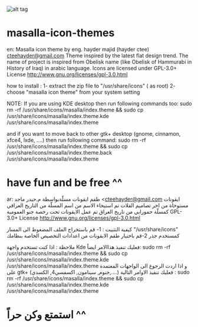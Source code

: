![alt tag](https://github.com/hayderctee/masalla-icon-theme/blob/master/masalla_b.png "Masalla Icon Theme")

masalla-icon-themes
=================
en:
Masalla icon theme by eng. hayder majid (hayder ctee) <cteehayder@gmail.com>
Theme inspired by the latest flat design trend.
The name of project  is inspired from Obelisk name (like Obelisk of Hammurabi in History of Iraq) in arabic language.
Icons are licensed under GPL-3.0+ License <http://www.gnu.org/licenses/gpl-3.0.html> 


how to install :
1- extract the zip file to "/usr/share/icons" ( as root)
2- choose "masalla icon theme" from your system setting

NOTE:  If you are using KDE desktop then run following commands too:
sudo rm -rf /usr/share/icons/masalla/index.theme && sudo cp /usr/share/icons/masalla/index.theme.kde /usr/share/icons/masalla/index.theme

and if you want to move back to other gtk+ desktop (gnome, cinnamon, xfce4, lxde, ....) then run following command:
sudo rm -rf /usr/share/icons/masalla/index.theme && sudo cp /usr/share/icons/masalla/index.theme.back /usr/share/icons/masalla/index.theme

have fun and be free ^^
===============================================================================================================================
ar:
طقم ايقونات مسلّةبواسطة م.حيدر ماجد  <cteehayder@gmail.com
ايقونات مستوحاة من اخر تصاميم الفلات 
تم استيحاء الاسم من اسم المسلّة من التاريخ العراقي كمسلّة حمورابي من تاريخ العراق 
تم عمل الايقونات تحت رخصة جنو العمومية
  GPL-3.0+ License <http://www.gnu.org/licenses/gpl-3.0.html>


كيفية التثبيت :
1- قم باستخراج الملف المضغوط الى المسار "/usr/share/icons" كمستخدم جذر
2-قم باختيار طقم الايقونات من اعدادات التخصيص الخاصة بنظامك 

ملاحظة : اذا كنت تستخدم واجهة Kde فعليك تنفيذ هذاالامر ايضاً:
sudo rm -rf /usr/share/icons/masalla/index.theme && sudo cp /usr/share/icons/masalla/index.theme.kde /usr/share/icons/masalla/index.theme
و اذا اردت الرجوع الى الواجهات المعتمدة على gtk+ (جنوم, سينامون, اكسفسي4, الكسدي,....) فعليك تنفيذ الاوامر التالية :
sudo rm -rf /usr/share/icons/masalla/index.theme && sudo cp /usr/share/icons/masalla/index.theme.kde /usr/share/icons/masalla/index.theme

استمتع وكن حراً ^^
====================================================================================================================================================
